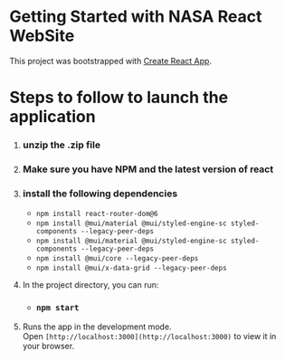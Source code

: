 # Getting Started with NASA React WebSite

This project was bootstrapped with [Create React App](https://github.com/facebook/create-react-app).

# Steps to follow to launch the application
1. ### unzip the .zip file
2. ### Make sure you have NPM and the latest version of react
3. ### install the following dependencies
    - `npm install react-router-dom@6`
    - `npm install @mui/material @mui/styled-engine-sc styled-components --legacy-peer-deps`
    - `npm install @mui/material @mui/styled-engine-sc styled-components --legacy-peer-deps`
    - `npm install @mui/core --legacy-peer-deps`
    - `npm install @mui/x-data-grid --legacy-peer-deps` 

 

4. In the project directory, you can run:

    - ### `npm start`

5. Runs the app in the development mode.\
    Open `[http://localhost:3000](http://localhost:3000)` to view it in your browser.
